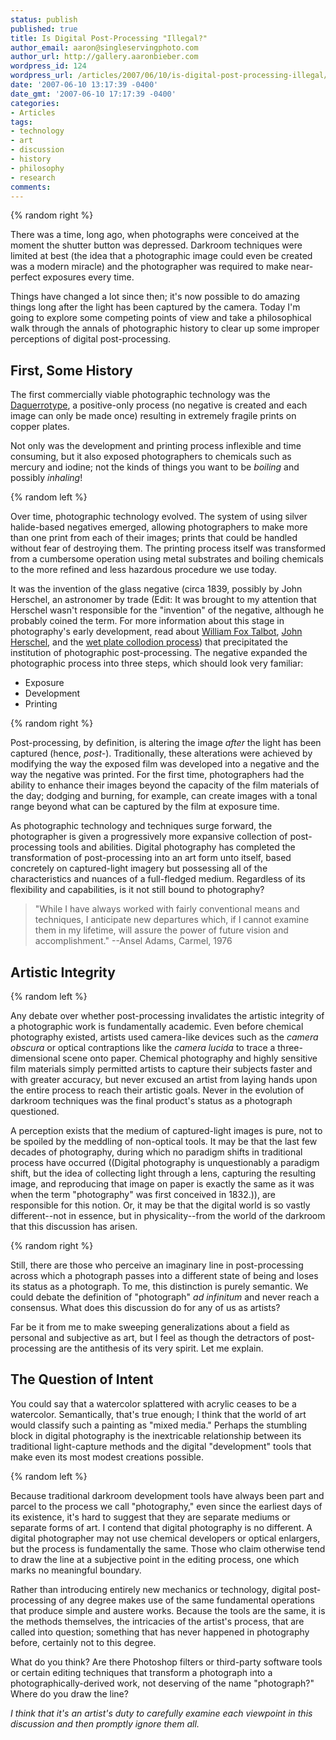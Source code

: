 ```yaml
---
status: publish
published: true
title: Is Digital Post-Processing "Illegal?"
author_email: aaron@singleservingphoto.com
author_url: http://gallery.aaronbieber.com
wordpress_id: 124
wordpress_url: /articles/2007/06/10/is-digital-post-processing-illegal/
date: '2007-06-10 13:17:39 -0400'
date_gmt: '2007-06-10 17:17:39 -0400'
categories:
- Articles
tags:
- technology
- art
- discussion
- history
- philosophy
- research
comments:
---
```


{% random right %}

There was a time, long ago, when photographs were conceived at the
moment the shutter button was depressed. Darkroom techniques were
limited at best (the idea that a photographic image could even be
created was a modern miracle) and the photographer was required to make
near-perfect exposures every time.

Things have changed a lot since then; it's now possible to do amazing
things long after the light has been captured by the camera. Today I'm
going to explore some competing points of view and take a philosophical
walk through the annals of photographic history to clear up some
improper perceptions of digital post-processing.<!--more-->

## First, Some History

The first commercially viable photographic technology was the
[Daguerrotype](http://en.wikipedia.org/wiki/Daguerrotype), a
positive-only process (no negative is created and each image can only be
made once) resulting in extremely fragile prints on copper plates.

Not only was the development and printing process inflexible and time
consuming, but it also exposed photographers to chemicals such as
mercury and iodine; not the kinds of things you want to be _boiling_
and possibly _inhaling_!

{% random left %}

Over time, photographic technology evolved. The system of using silver
halide-based negatives emerged, allowing photographers to make more than
one print from each of their images; prints that could be handled
without fear of destroying them. The printing process itself was
transformed from a cumbersome operation using metal substrates and
boiling chemicals to the more refined and less hazardous procedure we
use today.

It was the invention of the glass negative (circa 1839, possibly by John
Herschel, an astronomer by trade (Edit: It was brought to my attention that
Herschel wasn't responsible for the "invention" of the negative, although he
probably coined the term. For more information about this stage in photography's
early development, read about
[William Fox Talbot](http://en.wikipedia.org/wiki/William_Fox_Talbot),
[John Herschel](http://en.wikipedia.org/wiki/John_Herschel), and the
[wet plate collodion process](http://en.wikipedia.org/wiki/Collodion)) that
precipitated the institution of photographic post-processing. The negative
expanded the photographic process into three steps, which should look very
familiar:

* Exposure
* Development
* Printing

{% random right %}

Post-processing, by definition, is altering the image *after* the light has been
captured (hence, _post-_). Traditionally, these alterations were achieved by
modifying the way the exposed film was developed into a negative and the way the
negative was printed. For the first time, photographers had the ability to
enhance their images beyond the capacity of the film materials of the day;
dodging and burning, for example, can create images with a tonal range beyond
what can be captured by the film at exposure time.

As photographic technology and techniques surge forward, the photographer is
given a progressively more expansive collection of post-processing tools and
abilities. Digital photography has completed the transformation of
post-processing into an art form unto itself, based concretely on captured-light
imagery but possessing all of the characteristics and nuances of a full-fledged
medium. Regardless of its flexibility and capabilities, is it not still bound to
photography?

> "While I have always worked with fairly conventional means and techniques, I
> anticipate new departures which, if I cannot examine them in my lifetime, will
> assure the power of future vision and accomplishment." --Ansel Adams, Carmel,
> 1976

## Artistic Integrity

{% random left %}

Any debate over whether post-processing invalidates the artistic integrity of a
photographic work is fundamentally academic. Even before chemical photography
existed, artists used camera-like devices such as the _camera obscura_ or
optical contraptions like the _camera lucida_ to trace a three-dimensional scene
onto paper. Chemical photography and highly sensitive film materials simply
permitted artists to capture their subjects faster and with greater accuracy,
but never excused an artist from laying hands upon the entire process to reach
their artistic goals. Never in the evolution of darkroom techniques was the
final product's status as a photograph questioned.

A perception exists that the medium of captured-light images is pure, not to be
spoiled by the meddling of non-optical tools. It may be that the last few
decades of photography, during which no paradigm shifts in traditional process
have occurred ((Digital photography is unquestionably a paradigm shift, but the
idea of collecting light through a lens, capturing the resulting image, and
reproducing that image on paper is exactly the same as it was when the term
"photography" was first conceived in 1832.)), are responsible for this
notion. Or, it may be that the digital world is so vastly different--not in
essence, but in physicality--from the world of the darkroom that this discussion
has arisen.

{% random right %}

Still, there are those who perceive an imaginary line in post-processing across
which a photograph passes into a different state of being and loses its status
as a photograph. To me, this distinction is purely semantic. We could debate the
definition of "photograph" _ad infinitum_ and never reach a consensus. What does
this discussion do for any of us as artists?

Far be it from me to make sweeping generalizations about a field as personal and
subjective as art, but I feel as though the detractors of post-processing are
the antithesis of its very spirit. Let me explain.

## The Question of Intent

You could say that a watercolor splattered with acrylic ceases to be a
watercolor. Semantically, that's true enough; I think that the world of art
would classify such a painting as "mixed media." Perhaps the stumbling block in
digital photography is the inextricable relationship between its traditional
light-capture methods and the digital "development" tools that make even its
most modest creations possible.

{% random left %}

Because traditional darkroom development tools have always been part and parcel
to the process we call "photography," even since the earliest days of its
existence, it's hard to suggest that they are separate mediums or separate forms
of art. I contend that digital photography is no different. A digital
photographer may not use chemical developers or optical enlargers, but the
process is fundamentally the same. Those who claim otherwise tend to draw the
line at a subjective point in the editing process, one which marks no meaningful
boundary.

Rather than introducing entirely new mechanics or technology, digital
post-processing of any degree makes use of the same fundamental operations that
produce simple and austere works. Because the tools are the same, it is the
methods themselves, the intricacies of the artist's process, that are called
into question; something that has never happened in photography before,
certainly not to this degree.

What do you think? Are there Photoshop filters or third-party software tools or
certain editing techniques that transform a photograph into a
photographically-derived work, not deserving of the name "photograph?"  Where do
you draw the line?

*I think that it's an artist's duty to carefully examine each viewpoint
in this discussion and then promptly ignore them all.*
